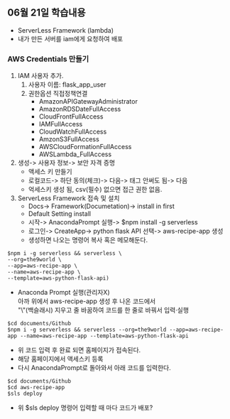 ## 06월 21일 학습내용

- ServerLess Framework (lambda)
- 내가 만든 서버를 iam에게 요청하여 배포

### AWS Credentials 만들기
1. IAM 사용자 추가.
   1. 사용자 이름: flask_app_user
   2. 권한옵션 직접정책연결
      - AmazonAPIGatewayAdministrator
      - AmazonRDSDateFullAccess
      - CloudFrontFullAccess
      - IAMFullAccess
      - CloudWatchFullAccess
      - AmzonS3FullAccess
      - AWSCloudFormationFullAccess
      - AWSLambda_FullAccess
2. 생성-> 사용자 정보-> 보안 자격 증명
   - 액세스 키 만들기
   - 로컬코드-> 하단 동의(체크)-> 다음-> 태그 안써도 됨-> 다음
   - 억세스키 생성 됨, csv(필수) 없으면 접근 권한 없음.
3. ServerLess Framework 접속 및 설치
   - Docs-> Framework(Documetation)-> install in first
   - Default Setting install
   - 시작-> AnacondaPrompt 실행-> $npm install -g serverless
   - 로그인-> CreateApp-> python flask API 선택-> aws-recipe-app 생성
   - 생성하면 나오는 명령어 복사 혹은 메모해둔다.  
```
$npm i -g serverless && serverless \
--org=the9world \
--app=aws-recipe-app \
--name=aws-recipe-app \
--template=aws-python-flask-api)
```
   - Anaconda Prompt 실행(관리자X)  
아까 위에서 aws-recipe-app 생성 후 나온 코드에서  
"\\"(백슬래시) 지우고 줄 바꿈하여 코드를 한 줄로 바꿔서 입력·실행
   ```
   $cd documents/Github
   $npm i -g serverless && serverless --org=the9world --app=aws-recipe-app --name=aws-recipe-app --template=aws-python-flask-api
   ```
   - 위 코드 입력 후 완료 되면 홈페이지가 접속된다.
   - 해당 홈페이지에서 액세스키 등록
   - 다시 AnacondaPrompt로 돌아와서 아래 코드를 입력한다.
   ```
   $cd documents/Github
   $cd aws-recipe-app
   $sls deploy
   ```
   - 위 $sls deploy 명령어 입력할 때 마다 코드가 배포?
